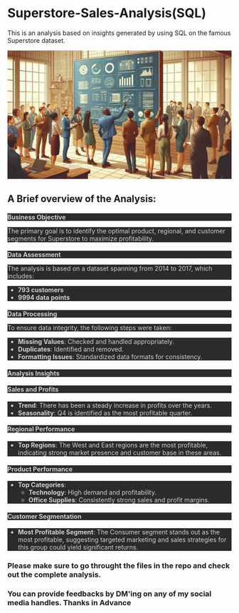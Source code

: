 # Superstore-Sales-Analysis(SQL)
This is an analysis based on insights generated by using SQL on the famous Superstore dataset.

![Healthcare](https://github.com/ANURUDRA-JENA/Health-Care-Analysis-Dashboard/blob/6e6ab3a7c5173ec5a58b24d2dc42c713e2ff1dbc/Assets/Cover%20pic.png)

<h2>A Brief overview of the Analysis:</h2>
<h3 style="text-align: left; color: rgb(210, 208, 206); background-color: rgb(43, 43, 43); font-size: var(--cib-type-subtitle1-stronger-font-size); --darkreader-inline-color: #cac6bf; --darkreader-inline-bgcolor: #202324;" data-darkreader-inline-color="" data-darkreader-inline-bgcolor=""><strong>Business Objective</strong></h3>
<p style="text-align: left; color: rgb(210, 208, 206); background-color: rgb(43, 43, 43); font-size: 14px; --darkreader-inline-color: #cac6bf; --darkreader-inline-bgcolor: #202324;" data-darkreader-inline-color="" data-darkreader-inline-bgcolor="">The primary goal is to identify the optimal product, regional, and customer segments for Superstore to maximize profitability.</p>
<h3 style="text-align: left; color: rgb(210, 208, 206); background-color: rgb(43, 43, 43); font-size: var(--cib-type-subtitle1-stronger-font-size); --darkreader-inline-color: #cac6bf; --darkreader-inline-bgcolor: #202324;" data-darkreader-inline-color="" data-darkreader-inline-bgcolor=""><strong>Data Assessment</strong></h3>
<p style="text-align: left; color: rgb(210, 208, 206); background-color: rgb(43, 43, 43); font-size: 14px; --darkreader-inline-color: #cac6bf; --darkreader-inline-bgcolor: #202324;" data-darkreader-inline-color="" data-darkreader-inline-bgcolor="">The analysis is based on a dataset spanning from 2014 to 2017, which includes:</p>
<ul style="text-align: left; color: rgb(210, 208, 206); background-color: rgb(43, 43, 43); font-size: 14px; --darkreader-inline-color: #cac6bf; --darkreader-inline-bgcolor: #202324;" data-darkreader-inline-color="" data-darkreader-inline-bgcolor="">
    <li><strong>793 customers</strong></li>
    <li><strong>9994 data points</strong></li>
</ul>
<h3 style="text-align: left; color: rgb(210, 208, 206); background-color: rgb(43, 43, 43); font-size: var(--cib-type-subtitle1-stronger-font-size); --darkreader-inline-color: #cac6bf; --darkreader-inline-bgcolor: #202324;" data-darkreader-inline-color="" data-darkreader-inline-bgcolor=""><strong>Data Processing</strong></h3>
<p style="text-align: left; color: rgb(210, 208, 206); background-color: rgb(43, 43, 43); font-size: 14px; --darkreader-inline-color: #cac6bf; --darkreader-inline-bgcolor: #202324;" data-darkreader-inline-color="" data-darkreader-inline-bgcolor="">To ensure data integrity, the following steps were taken:</p>
<ul style="text-align: left; color: rgb(210, 208, 206); background-color: rgb(43, 43, 43); font-size: 14px; --darkreader-inline-color: #cac6bf; --darkreader-inline-bgcolor: #202324;" data-darkreader-inline-color="" data-darkreader-inline-bgcolor="">
    <li><strong>Missing Values</strong>: Checked and handled appropriately.</li>
    <li><strong>Duplicates</strong>: Identified and removed.</li>
    <li><strong>Formatting Issues</strong>: Standardized data formats for consistency.</li>
</ul>
<h3 style="text-align: left; color: rgb(210, 208, 206); background-color: rgb(43, 43, 43); font-size: var(--cib-type-subtitle1-stronger-font-size); --darkreader-inline-color: #cac6bf; --darkreader-inline-bgcolor: #202324;" data-darkreader-inline-color="" data-darkreader-inline-bgcolor=""><strong>Analysis Insights</strong></h3>
<h4 style="text-align: left; color: rgb(210, 208, 206); background-color: rgb(43, 43, 43); font-size: var(--cib-type-subtitle2-stronger-font-size); --darkreader-inline-color: #cac6bf; --darkreader-inline-bgcolor: #202324;" data-darkreader-inline-color="" data-darkreader-inline-bgcolor=""><strong>Sales and Profits</strong></h4>
<ul style="text-align: left; color: rgb(210, 208, 206); background-color: rgb(43, 43, 43); font-size: 14px; --darkreader-inline-color: #cac6bf; --darkreader-inline-bgcolor: #202324;" data-darkreader-inline-color="" data-darkreader-inline-bgcolor="">
    <li><strong>Trend</strong>: There has been a steady increase in profits over the years.</li>
    <li><strong>Seasonality</strong>: Q4 is identified as the most profitable quarter.</li>
</ul>
<h4 style="text-align: left; color: rgb(210, 208, 206); background-color: rgb(43, 43, 43); font-size: var(--cib-type-subtitle2-stronger-font-size); --darkreader-inline-color: #cac6bf; --darkreader-inline-bgcolor: #202324;" data-darkreader-inline-color="" data-darkreader-inline-bgcolor=""><strong>Regional Performance</strong></h4>
<ul style="text-align: left; color: rgb(210, 208, 206); background-color: rgb(43, 43, 43); font-size: 14px; --darkreader-inline-color: #cac6bf; --darkreader-inline-bgcolor: #202324;" data-darkreader-inline-color="" data-darkreader-inline-bgcolor="">
    <li><strong>Top Regions</strong>: The West and East regions are the most profitable, indicating strong market presence and customer base in these areas.</li>
</ul>
<h4 style="text-align: left; color: rgb(210, 208, 206); background-color: rgb(43, 43, 43); font-size: var(--cib-type-subtitle2-stronger-font-size); --darkreader-inline-color: #cac6bf; --darkreader-inline-bgcolor: #202324;" data-darkreader-inline-color="" data-darkreader-inline-bgcolor=""><strong>Product Performance</strong></h4>
<ul style="text-align: left; color: rgb(210, 208, 206); background-color: rgb(43, 43, 43); font-size: 14px; --darkreader-inline-color: #cac6bf; --darkreader-inline-bgcolor: #202324;" data-darkreader-inline-color="" data-darkreader-inline-bgcolor="">
    <li><strong>Top Categories</strong>:<ul>
            <li><strong>Technology</strong>: High demand and profitability.</li>
            <li><strong>Office Supplies</strong>: Consistently strong sales and profit margins.</li>
        </ul>
    </li>
</ul>
<h4 style="text-align: left; color: rgb(210, 208, 206); background-color: rgb(43, 43, 43); font-size: var(--cib-type-subtitle2-stronger-font-size); --darkreader-inline-color: #cac6bf; --darkreader-inline-bgcolor: #202324;" data-darkreader-inline-color="" data-darkreader-inline-bgcolor=""><strong>Customer Segmentation</strong></h4>
<ul style="text-align: left; color: rgb(210, 208, 206); background-color: rgb(43, 43, 43); font-size: 14px; --darkreader-inline-color: #cac6bf; --darkreader-inline-bgcolor: #202324;" data-darkreader-inline-color="" data-darkreader-inline-bgcolor="">
    <li><strong>Most Profitable Segment</strong>: The Consumer segment stands out as the most profitable, suggesting targeted marketing and sales strategies for this group could yield significant returns.</li>
</ul>

<h3>Please make sure to go throught the files in the repo and check out the complete analysis.</h3>
<h3>You can provide feedbacks by DM'ing on any of my social media handles. Thanks in Advance</h3>
